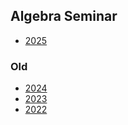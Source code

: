 ## Algebra Seminar

* [2025](2025.md)

### Old

* [2024](2024.md)
* [2023](2023.md)
* [2022](2022.md)

